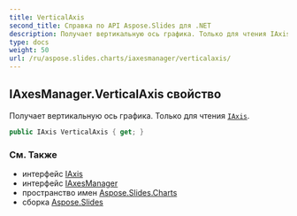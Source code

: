 ```yaml
---
title: VerticalAxis
second_title: Справка по API Aspose.Slides для .NET
description: Получает вертикальную ось графика. Только для чтения IAxisaspose.slides.charts/iaxis.
type: docs
weight: 50
url: /ru/aspose.slides.charts/iaxesmanager/verticalaxis/
---
```


## IAxesManager.VerticalAxis свойство

Получает вертикальную ось графика. Только для чтения [`IAxis`](../../iaxis).

```csharp
public IAxis VerticalAxis { get; }
```

### См. Также

* интерфейс [IAxis](../../iaxis)
* интерфейс [IAxesManager](../../iaxesmanager)
* пространство имен [Aspose.Slides.Charts](../../iaxesmanager)
* сборка [Aspose.Slides](../../../)

<!-- DO NOT EDIT: сгенерировано xmldocmd для Aspose.Slides.dll -->